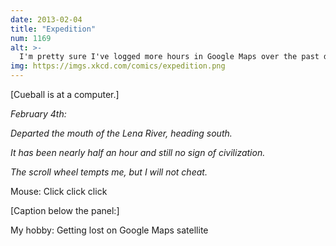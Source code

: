 ```yaml
---
date: 2013-02-04
title: "Expedition"
num: 1169
alt: >-
  I'm pretty sure I've logged more hours in Google Maps over the past decade than in any game.
img: https://imgs.xkcd.com/comics/expedition.png
---
```

[Cueball is at a computer.]

*February 4th:*

*Departed the mouth of the Lena River, heading south.*

*It has been nearly half an hour and still no sign of civilization.*

*The scroll wheel tempts me, but I will not cheat.*

Mouse: Click click click

[Caption below the panel:]

My hobby: Getting lost on Google Maps satellite